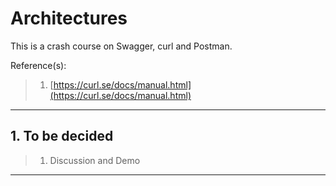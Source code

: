 # Architectures

This is a crash course on Swagger, curl and Postman.

Reference(s):

> 1. [https://curl.se/docs/manual.html](https://curl.se/docs/manual.html)

---

## 1. To be decided

> 1. Discussion and Demo

---
